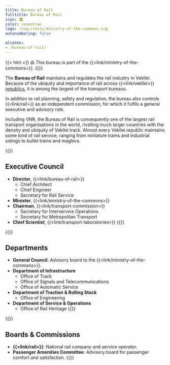 ```yaml
---
title: Bureau of Rail
fulltitle: Bureau of Rail
icon: 🏛️
color: cosmotran
logo: /svg/crests/ministry-of-the-commons.svg
autonumbering: false

aliases:
- /bureau-of-rail/
---
```

{{< hint >}}
߷ This bureau is part of the {{<link/ministry-of-the-commons>}}.
{{</hint>}}

The <span class="fi fi-min-commons fis"></span> **Bureau of Rail** maintains and regulates the rail industry in Vekllei. Because of the ubiquity and importance of rail across {{<link/vekllei>}} [republics](/republics), it is among the largest of the transport bureaus.

In addition to rail planning, safety and regulation, the bureau also controls {{<link/rail>}} as an independent commission, for which it fulfils a general executive and advisory role.

Including VNR, the Bureau of Rail is consequently one of the largest rail transport organisations in the world, rivalling much larger countries with the density and ubiquity of Vekllei track. Almost every Vekllei republic maintains some kind of rail service, ranging from miniature trams and industrial sidings to bullet trains and maglevs.

{{<hint panel>}}

## Executive Council

* **Director**, {{<link/bureau-of-rail>}}
	* Chief Architect
	* Chief Engineer
	* Secretary for Rail Service
* **Minister**, {{<link/ministry-of-the-commons>}}
* **Chairman**, {{<link/transport-commission>}}
	* Secretary for Interservice Operations
	* Secretary for Metropolitan Transport
* **Chief Scientist**, {{<link/transport-laboratories>}}
{{</hint>}}

{{<hint panel>}}
## Departments

* **General Council**: Advisory board to the {{<link/ministry-of-the-commons>}}.
* **Department of Infrastructure**
	* Office of Track
	* Office of Signals and Telecommunications
	* Office of Automatic Service
* **Department of Traction & Rolling Stock**
	* Office of Engineering
* **Department of Service & Operations**
	* Office of Rail Heritage
{{</hint>}}

{{<hint panel>}}
## Boards & Commissions

* **{{<link/rail>}}**: National rail company and service operator.
* **Passenger Amenities Committee**: Advisory board for passenger comfort and satisfaction.
{{</hint>}}